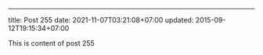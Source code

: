 ---
title: Post 255
date: 2021-11-07T03:21:08+07:00
updated: 2015-09-12T19:15:34+07:00

This is content of post 255